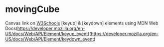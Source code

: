 # movingCube

 
Canvas link on [W3Schools](https://www.w3schools.com/html/html5_canvas.asp) 
[keyup] & [keydown] elements using MDN Web Docs(https://developer.mozilla.org/en-US/docs/Web/API/Element/keyup_event)(https://developer.mozilla.org/en-US/docs/Web/API/Element/keydown_event)
